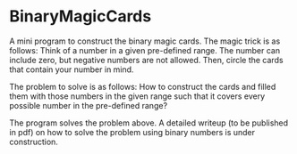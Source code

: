 # BinaryMagicCards

A mini program to construct the binary magic cards. The magic trick is as follows:
Think of a number in a given pre-defined range. The number can include zero, but negative numbers are not allowed. 
Then, circle the cards that contain your number in mind.

The problem to solve is as follows:
How to construct the cards and filled them with those numbers in the given range such that it covers every possible number in the pre-defined range?

The program solves the problem above. A detailed writeup (to be published in pdf) on how to solve the problem using binary numbers is under construction.
